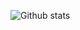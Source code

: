 ![Github stats](https://github-readme-stats.vercel.app/api?username=iflan7744&theme=dark&show_icons=true&count_private=true&hide_title=true)
